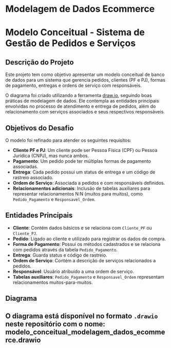 # Modelagem de Dados Ecommerce
# Modelo Conceitual - Sistema de Gestão de Pedidos e Serviços

## Descrição do Projeto

Este projeto tem como objetivo apresentar um modelo conceitual de banco de dados para um sistema que gerencia pedidos, clientes (PF e PJ), formas de pagamento, entregas e ordens de serviço com responsáveis.

O diagrama foi criado utilizando a ferramenta [draw.io](https://draw.io), seguindo boas práticas de modelagem de dados. Ele contempla as entidades principais envolvidas no processo de atendimento e entrega de pedidos, além do relacionamento com serviços associados e seus respectivos responsáveis.

## Objetivos do Desafio

O modelo foi refinado para atender os seguintes requisitos:

- **Cliente PF e PJ**: Um cliente pode ser Pessoa Física (CPF) ou Pessoa Jurídica (CNPJ), mas nunca ambos.
- **Pagamento**: Um pedido pode ter múltiplas formas de pagamento associadas.
- **Entrega**: Cada pedido possui um status de entrega e um código de rastreio associado.
- **Ordem de Serviço**: Associada a pedidos e com responsáveis definidos.
- **Relacionamentos adicionais**: Inclusão de tabelas auxiliares para representar relacionamentos N:N (muitos para muitos), como `Pedido_Pagamento` e `Responsavel_Ordem`.

## Entidades Principais

- **Cliente**: Contém dados básicos e se relaciona com `Cliente_PF` ou `Cliente_PJ`.
- **Pedido**: Ligado ao cliente e utilizado para registrar os dados de compra.
- **Forma de Pagamento**: Possui os métodos cadastrados e se relaciona com pedidos através da tabela `Pedido_Pagamento`.
- **Entrega**: Guarda status e código de rastreio.
- **Ordem de Serviço**: Contém a descrição de serviços relacionados a pedidos.
- **Responsável**: Usuário atribuído a uma ordem de serviço.
- **Tabelas auxiliares**: `Pedido_Pagamento` e `Responsavel_Ordem` representam relacionamentos muitos-para-muitos.

## Diagrama

O diagrama está disponível no formato `.drawio` neste repositório com o nome:  
**modelo_conceitual_modelagem_dados_ecommerce.drawio**
---


